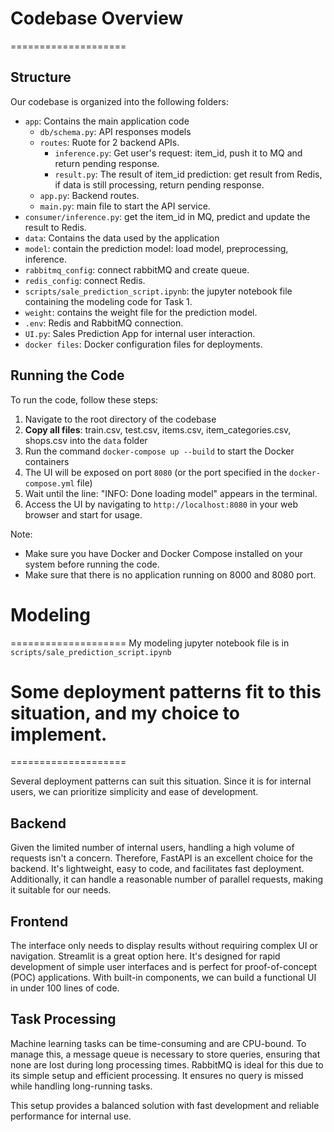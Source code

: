 # Codebase Overview
====================

## Structure
Our codebase is organized into the following folders:

* `app`: Contains the main application code
    + `db/schema.py`: API responses models
	+ `routes`: Ruote for 2 backend APIs.
        - `inference.py`: Get user's request: item_id, push it to MQ and return pending response.
        - `result.py`: The result of item_id prediction: get result from Redis, if data is still processing, return pending response.
	+ `app.py`: Backend routes.
    + `main.py`: main file to start the API service.
* `consumer/inference.py`: get the item_id in MQ, predict and update the result to Redis.
* `data`: Contains the data used by the application
* `model`: contain the prediction model: load model, preprocessing, inference.
* `rabbitmq_config`: connect rabbitMQ and create queue.
* `redis_config`: connect Redis.
* `scripts/sale_prediction_script.ipynb`: the jupyter notebook file containing the modeling code for Task 1.
* `weight`: contains the weight file for the prediction model.
* `.env`: Redis and RabbitMQ connection.
* `UI.py`: Sales Prediction App for internal user interaction.
* `docker files`: Docker configuration files for deployments.

## Running the Code
To run the code, follow these steps:

1. Navigate to the root directory of the codebase
2. **Copy all files**: train.csv, test.csv, items.csv, item_categories.csv, shops.csv into the `data` folder
3. Run the command `docker-compose up --build` to start the Docker containers
4. The UI will be exposed on port `8080` (or the port specified in the `docker-compose.yml` file)
5. Wait until the line: "INFO:    Done loading model" appears in the terminal.
6. Access the UI by navigating to `http://localhost:8080` in your web browser and start for usage.

Note:
- Make sure you have Docker and Docker Compose installed on your system before running the code.
- Make sure that there is no application running on 8000 and 8080 port.

# Modeling
====================
My modeling jupyter notebook file is in `scripts/sale_prediction_script.ipynb`

# Some deployment patterns fit to this situation, and my choice to implement.
====================

Several deployment patterns can suit this situation. Since it is for internal users, we can prioritize simplicity and ease of development.

## Backend
Given the limited number of internal users, handling a high volume of requests isn't a concern. Therefore, FastAPI is an excellent choice for the backend. It's lightweight, easy to code, and facilitates fast deployment. Additionally, it can handle a reasonable number of parallel requests, making it suitable for our needs.

## Frontend
The interface only needs to display results without requiring complex UI or navigation. Streamlit is a great option here. It's designed for rapid development of simple user interfaces and is perfect for proof-of-concept (POC) applications. With built-in components, we can build a functional UI in under 100 lines of code.

## Task Processing
Machine learning tasks can be time-consuming and are CPU-bound. To manage this, a message queue is necessary to store queries, ensuring that none are lost during long processing times. RabbitMQ is ideal for this due to its simple setup and efficient processing. It ensures no query is missed while handling long-running tasks.

This setup provides a balanced solution with fast development and reliable performance for internal use.
